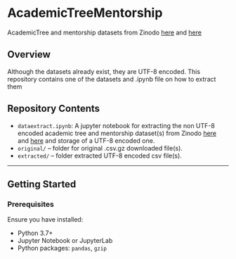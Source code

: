 # AcademicTreeMentorship

AcademicTree and mentorship datasets from Zinodo [here](https://zenodo.org/records/13953546) and [here](https://zenodo.org/records/4917086)


##  Overview

Although the datasets already exist, they are UTF-8 encoded. This repository contains one of the datasets and .ipynb file on how to extract them

##  Repository Contents

- `dataextract.ipynb`: A jupyter notebook for extracting the non UTF-8 encoded academic tree and mentorship dataset(s) from Zinodo [here](https://zenodo.org/records/13953546) and [here](https://zenodo.org/records/4917086) and storage of a UTF-8 encoded one.
- `original/` – folder for original .csv.gz downloaded file(s).
- `extracted/` – folder extracted UTF-8 encoded csv file(s).

---

##  Getting Started

### Prerequisites

Ensure you have installed:

- Python 3.7+
- Jupyter Notebook or JupyterLab
- Python packages: `pandas`, `gzip`

